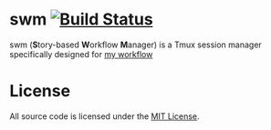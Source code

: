 # swm [![Build Status](https://travis-ci.org/kalbasit/swm.svg?branch=master)](https://travis-ci.org/kalbasit/swm)

swm (**S**tory-based **W**orkflow **M**anager) is a Tmux session manager
specifically designed for [my workflow][1]

[1]: https://github.com/kalbasit/workflow

# License

All source code is licensed under the [MIT License](LICENSE).
